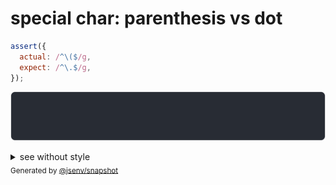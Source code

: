 # special char: parenthesis vs dot

```js
assert({
  actual: /^\($/g,
  expect: /^\.$/g,
});
```

![img](throw.svg)

<details>
  <summary>see without style</summary>

```console
AssertionError: actual and expect are different

actual: /^\($/g
expect: /^\.$/g
```

</details>


<sub>
  Generated by <a href="https://github.com/jsenv/core/tree/main/packages/independent/snapshot">@jsenv/snapshot</a>
</sub>